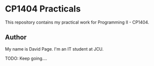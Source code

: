 # CP1404 Practicals

This repository contains my practical work for Programming II - CP1404.

## Author

My name is David Page. I'm an IT student at JCU. 

TODO: Keep going....
